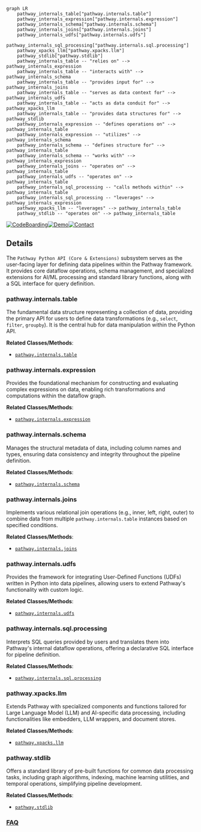 ```mermaid
graph LR
    pathway_internals_table["pathway.internals.table"]
    pathway_internals_expression["pathway.internals.expression"]
    pathway_internals_schema["pathway.internals.schema"]
    pathway_internals_joins["pathway.internals.joins"]
    pathway_internals_udfs["pathway.internals.udfs"]
    pathway_internals_sql_processing["pathway.internals.sql.processing"]
    pathway_xpacks_llm["pathway.xpacks.llm"]
    pathway_stdlib["pathway.stdlib"]
    pathway_internals_table -- "relies on" --> pathway_internals_expression
    pathway_internals_table -- "interacts with" --> pathway_internals_schema
    pathway_internals_table -- "provides input for" --> pathway_internals_joins
    pathway_internals_table -- "serves as data context for" --> pathway_internals_udfs
    pathway_internals_table -- "acts as data conduit for" --> pathway_xpacks_llm
    pathway_internals_table -- "provides data structures for" --> pathway_stdlib
    pathway_internals_expression -- "defines operations on" --> pathway_internals_table
    pathway_internals_expression -- "utilizes" --> pathway_internals_schema
    pathway_internals_schema -- "defines structure for" --> pathway_internals_table
    pathway_internals_schema -- "works with" --> pathway_internals_expression
    pathway_internals_joins -- "operates on" --> pathway_internals_table
    pathway_internals_udfs -- "operates on" --> pathway_internals_table
    pathway_internals_sql_processing -- "calls methods within" --> pathway_internals_table
    pathway_internals_sql_processing -- "leverages" --> pathway_internals_expression
    pathway_xpacks_llm -- "leverages" --> pathway_internals_table
    pathway_stdlib -- "operates on" --> pathway_internals_table
```

[![CodeBoarding](https://img.shields.io/badge/Generated%20by-CodeBoarding-9cf?style=flat-square)](https://github.com/CodeBoarding/GeneratedOnBoardings)[![Demo](https://img.shields.io/badge/Try%20our-Demo-blue?style=flat-square)](https://www.codeboarding.org/demo)[![Contact](https://img.shields.io/badge/Contact%20us%20-%20contact@codeboarding.org-lightgrey?style=flat-square)](mailto:contact@codeboarding.org)

## Details

The `Pathway Python API (Core & Extensions)` subsystem serves as the user-facing layer for defining data pipelines within the Pathway framework. It provides core dataflow operations, schema management, and specialized extensions for AI/ML processing and standard library functions, along with a SQL interface for query definition.

### pathway.internals.table
The fundamental data structure representing a collection of data, providing the primary API for users to define data transformations (e.g., `select`, `filter`, `groupby`). It is the central hub for data manipulation within the Python API.


**Related Classes/Methods**:

- <a href="https://github.com/pathwaycom/pathway/blob/main/python/pathway/internals/table.py" target="_blank" rel="noopener noreferrer">`pathway.internals.table`</a>


### pathway.internals.expression
Provides the foundational mechanism for constructing and evaluating complex expressions on data, enabling rich transformations and computations within the dataflow graph.


**Related Classes/Methods**:

- <a href="https://github.com/pathwaycom/pathway/blob/main/python/pathway/internals/expression.py" target="_blank" rel="noopener noreferrer">`pathway.internals.expression`</a>


### pathway.internals.schema
Manages the structural metadata of data, including column names and types, ensuring data consistency and integrity throughout the pipeline definition.


**Related Classes/Methods**:

- <a href="https://github.com/pathwaycom/pathway/blob/main/python/pathway/internals/schema.py" target="_blank" rel="noopener noreferrer">`pathway.internals.schema`</a>


### pathway.internals.joins
Implements various relational join operations (e.g., inner, left, right, outer) to combine data from multiple `pathway.internals.table` instances based on specified conditions.


**Related Classes/Methods**:

- <a href="https://github.com/pathwaycom/pathway/blob/main/python/pathway/internals/joins.py" target="_blank" rel="noopener noreferrer">`pathway.internals.joins`</a>


### pathway.internals.udfs
Provides the framework for integrating User-Defined Functions (UDFs) written in Python into data pipelines, allowing users to extend Pathway's functionality with custom logic.


**Related Classes/Methods**:

- <a href="https://github.com/pathwaycom/pathway/blob/main/python/pathway/internals/udfs/__init__.py" target="_blank" rel="noopener noreferrer">`pathway.internals.udfs`</a>


### pathway.internals.sql.processing
Interprets SQL queries provided by users and translates them into Pathway's internal dataflow operations, offering a declarative SQL interface for pipeline definition.


**Related Classes/Methods**:

- <a href="https://github.com/pathwaycom/pathway/blob/main/python/pathway/internals/sql/__init__.py" target="_blank" rel="noopener noreferrer">`pathway.internals.sql.processing`</a>


### pathway.xpacks.llm
Extends Pathway with specialized components and functions tailored for Large Language Model (LLM) and AI-specific data processing, including functionalities like embedders, LLM wrappers, and document stores.


**Related Classes/Methods**:

- <a href="https://github.com/pathwaycom/pathway/blob/main/python/pathway/xpacks/llm/__init__.py" target="_blank" rel="noopener noreferrer">`pathway.xpacks.llm`</a>


### pathway.stdlib
Offers a standard library of pre-built functions for common data processing tasks, including graph algorithms, indexing, machine learning utilities, and temporal operations, simplifying pipeline development.


**Related Classes/Methods**:

- <a href="https://github.com/pathwaycom/pathway/blob/main/python/pathway/stdlib/__init__.py" target="_blank" rel="noopener noreferrer">`pathway.stdlib`</a>




### [FAQ](https://github.com/CodeBoarding/GeneratedOnBoardings/tree/main?tab=readme-ov-file#faq)